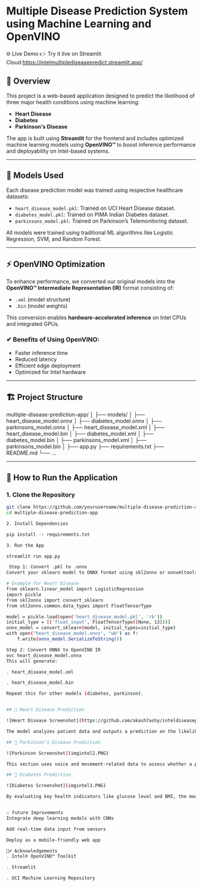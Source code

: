 # Multiple Disease Prediction System using Machine Learning and OpenVINO

🌐 Live Demo
👉 Try it live on Streamlit Cloud:https://intelmultiplediseasepredict.streamlit.app/



## 🔬 Overview

This project is a web-based application designed to predict the likelihood of three major health conditions using machine learning:

- **Heart Disease**
- **Diabetes**
- **Parkinson's Disease**

The app is built using **Streamlit** for the frontend and includes optimized machine learning models using **OpenVINO™** to boost inference performance and deployability on Intel-based systems.

---

## 🧠 Models Used

Each disease prediction model was trained using respective healthcare datasets:

- `heart_disease_model.pkl`: Trained on UCI Heart Disease dataset.
- `diabetes_model.pkl`: Trained on PIMA Indian Diabetes dataset.
- `parkinsons_model.pkl`: Trained on Parkinson’s Telemonitoring dataset.

All models were trained using traditional ML algorithms like Logistic Regression, SVM, and Random Forest.

---

## ⚡ OpenVINO Optimization

To enhance performance, we converted our original models into the **OpenVINO™ Intermediate Representation (IR)** format consisting of:
- `.xml` (model structure)
- `.bin` (model weights)

This conversion enables **hardware-accelerated inference** on Intel CPUs and integrated GPUs.

### ✔ Benefits of Using OpenVINO:
- Faster inference time
- Reduced latency
- Efficient edge deployment
- Optimized for Intel hardware

---

## 🏗️ Project Structure

multiple-disease-prediction-app/
│
├── models/
│ ├── heart_disease_model.onnx
│ ├── diabetes_model.onnx
│ ├── parkinsons_model.onnx
│ ├── heart_disease_model.xml
│ ├── heart_disease_model.bin
│ ├── diabetes_model.xml
│ ├── diabetes_model.bin
│ ├── parkinsons_model.xml
│ ├── parkinsons_model.bin
│
├── app.py
├── requirements.txt
├── README.md
└── ...


---

## 🚀 How to Run the Application

### 1. Clone the Repository
```bash
git clone https://github.com/yourusername/multiple-disease-prediction-app.git
cd multiple-disease-prediction-app

2. Install Dependencies

pip install -r requirements.txt

3. Run the App

streamlit run app.py

 Step 1: Convert .pkl to .onnx
Convert your sklearn model to ONNX format using skl2onnx or onnxmltools.

# Example for Heart Disease
from sklearn.linear_model import LogisticRegression
import pickle
from skl2onnx import convert_sklearn
from skl2onnx.common.data_types import FloatTensorType

model = pickle.load(open('heart_disease_model.pkl', 'rb'))
initial_type = [('float_input', FloatTensorType([None, 13]))]
onnx_model = convert_sklearn(model, initial_types=initial_type)
with open("heart_disease_model.onnx", "wb") as f:
    f.write(onnx_model.SerializeToString())

Step 2: Convert ONNX to OpenVINO IR
ovc heart_disease_model.onnx
This will generate:

. heart_disease_model.xml

. heart_disease_model.bin

Repeat this for other models (diabetes, parkinson).


## 💉 Heart Disease Prediction

![Heart Disease Screenshot](https://github.com/akash7ashy/inteldiseasepredict/blob/main/newfolder/multiple-disease-prediction-streamlit-app/imgintel.PNG)

The model analyzes patient data and outputs a prediction on the likelihood of heart disease.

## 🧠 Parkinson’s Disease Prediction

![Parkinson Screenshot](imgintel2.PNG)

This section uses voice and movement-related data to assess whether a patient may have Parkinson’s Disease.

## 🍬 Diabetes Prediction

![Diabetes Screenshot](imgintel3.PNG)

By evaluating key health indicators like glucose level and BMI, the model predicts diabetes risk.


💡 Future Improvements
Integrate deep learning models with CNNs

Add real-time data input from sensors

Deploy as a mobile-friendly web app

🙋‍♂️ Acknowledgements
. Intel® OpenVINO™ Toolkit

. Streamlit

. UCI Machine Learning Repository

